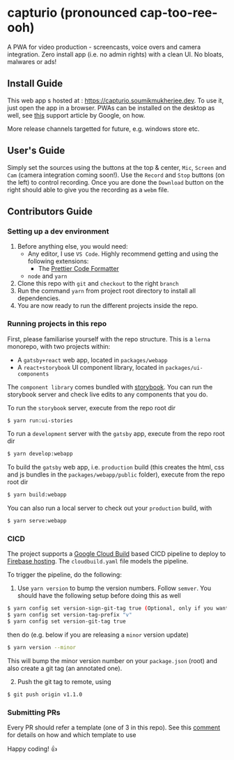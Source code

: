 # capturio (pronounced cap-too-ree-ooh)

A PWA for video production - screencasts, voice overs and camera integration. Zero install app (i.e. no admin rights) with a clean UI. No bloats, malwares or ads!

## Install Guide

This web app s hosted at : https://capturio.soumikmukherjee.dev. To use it, just open the app in a browser. PWAs can be installed on the desktop as well, see [this](https://support.google.com/chrome/answer/9658361) support article by Google, on how.

More release channels targetted for future, e.g. windows store etc.

## User's Guide

Simply set the sources using the buttons at the top & center, `Mic`, `Screen` and `Cam` (camera integration coming soon!). Use the `Record` and `Stop` buttons (on the left) to control recording. Once you are done the `Download` button on the right should able to give you the recording as a `webm` file.

## Contributors Guide

### Setting up a dev environment

1. Before anything else, you would need:
   - Any editor, I use `VS Code`. Highly recommend getting and using the following extensions:
     - The [Prettier Code Formatter](https://marketplace.visualstudio.com/items?itemName=esbenp.prettier-vscode)
   - `node` and `yarn`
2. Clone this repo with `git` and `checkout` to the right `branch`
3. Run the command `yarn` from project root directory to install all dependencies.
4. You are now ready to run the different projects inside the repo.

### Running projects in this repo

First, please familiarise yourself with the repo structure. This is a `lerna` monorepo, with two projects within:

- A `gatsby+react` web app, located in `packages/webapp`
- A `react+storybook` UI component library, located in `packages/ui-components`

The `component library` comes bundled with [storybook](https://storybook.js.org/). You can run the storybook server and check live edits to any components that you do.

To run the `storybook` server, execute from the repo root dir

```bash
$ yarn run:ui-stories
```

To run a `development` server with the `gatsby` app, execute from the repo root dir

```bash
$ yarn develop:webapp
```

To build the `gatsby` web app, i.e. `production` build (this creates the html, css and js bundles in the `packages/webapp/public` folder), execute from the repo root dir

```bash
$ yarn build:webapp
```

You can also run a local server to check out your `production` build, with

```bash
$ yarn serve:webapp
```

### CICD
The project supports a [Google Cloud Build](https://cloud.google.com/cloud-build) based CICD pipeline to deploy to [Firebase hosting](https://firebase.google.com/docs/hosting). The `cloudbuild.yaml` file models the pipeline.

To trigger the pipeline, do the following:

1. Use `yarn version` to bump the version numbers. Follow `semver`. You should have the following setup before doing this as well

```bash
$ yarn config set version-sign-git-tag true (Optional, only if you want signed tags)
$ yarn config set version-tag-prefix "v"
$ yarn config set version-git-tag true  
```

then do (e.g. below if you are releasing a `minor` version update)

```bash
$ yarn version --minor
```

This will bump the minor version number on your `package.json` (root) and also create a git tag (an annotated one).

2. Push the git tag to remote, using

```bash
$ git push origin v1.1.0
```

### Submitting PRs

Every PR should refer a template (one of 3 in this repo). See this [comment](https://github.com/soumik-mukherjee/capturio/pull/12#issue-403828412) for details on how and which template to use

Happy coding! :+1:
